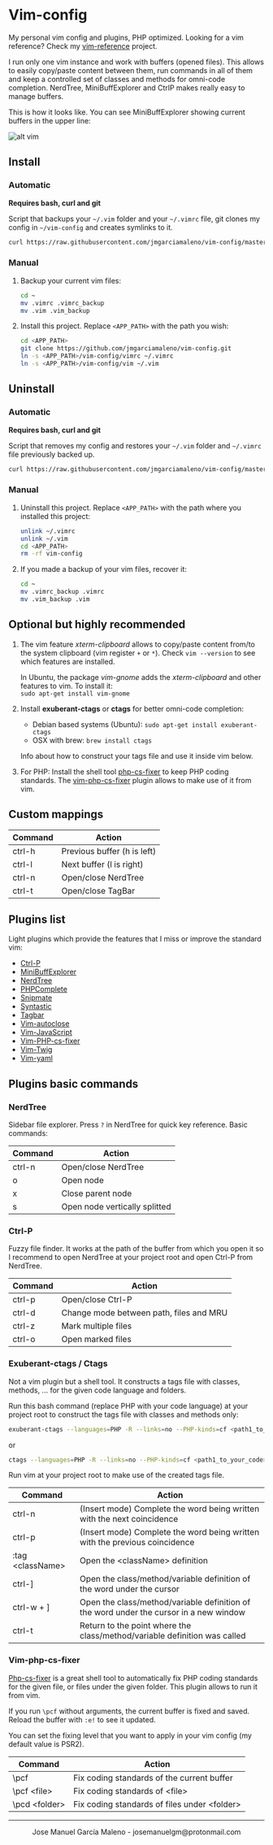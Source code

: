 # Vim-config

My personal vim config and plugins, PHP optimized. Looking for a vim reference? Check my
[vim-reference](https://github.com/jmgarciamaleno/vim-reference) project.

I run only one vim instance and work with buffers (opened files). This allows to easily copy/paste
content between them, run commands in all of them and keep a controlled set of classes and methods
for omni-code completion. NerdTree, MiniBuffExplorer and CtrlP makes really easy to manage buffers.

This is how it looks like. You can see MiniBuffExplorer showing current buffers in the upper line:

![alt vim](vim.png)

## Install

### Automatic

**Requires bash, curl and git**

Script that backups your `~/.vim` folder and your `~/.vimrc` file, git clones my config in `~/vim-config`
and creates symlinks to it.

```bash
curl https://raw.githubusercontent.com/jmgarciamaleno/vim-config/master/jmgm-vim-install.sh | bash
```

### Manual

1. Backup your current vim files:

    ```bash
    cd ~
    mv .vimrc .vimrc_backup
    mv .vim .vim_backup
    ```

2. Install this project. Replace `<APP_PATH>` with the path you wish:

    ```bash
    cd <APP_PATH>
    git clone https://github.com/jmgarciamaleno/vim-config.git
    ln -s <APP_PATH>/vim-config/vimrc ~/.vimrc
    ln -s <APP_PATH>/vim-config/vim ~/.vim
    ```

## Uninstall

### Automatic

**Requires bash, curl and git**

Script that removes my config and restores your `~/.vim` folder and `~/.vimrc` file previously backed up.

```bash
curl https://raw.githubusercontent.com/jmgarciamaleno/vim-config/master/jmgm-vim-uninstall.sh | bash
```

### Manual

1. Uninstall this project. Replace `<APP_PATH>` with the path where you installed this project:

    ```bash
    unlink ~/.vimrc
    unlink ~/.vim
    cd <APP_PATH>
    rm -rf vim-config
    ```

2. If you made a backup of your vim files, recover it:

    ```bash
    cd ~
    mv .vimrc_backup .vimrc
    mv .vim_backup .vim
    ```

## Optional but highly recommended

1. The vim feature *xterm-clipboard* allows to copy/paste content from/to the system clipboard
(vim register `+` or `*`).
   Check `vim --version` to see which features are installed.

   In Ubuntu, the package *vim-gnome* adds the *xterm-clipboard* and other features to vim. To install it:  
   `sudo apt-get install vim-gnome`

2. Install **exuberant-ctags** or **ctags** for better omni-code completion:
   - Debian based systems (Ubuntu): `sudo apt-get install exuberant-ctags`
   - OSX with brew: `brew install ctags`

   Info about how to construct your tags file and use it inside vim below.

3. For PHP: Install the shell tool [php-cs-fixer](http://cs.sensiolabs.org/) to keep PHP coding standards.
The [vim-php-cs-fixer](https://github.com/stephpy/vim-php-cs-fixer) plugin allows to make use of it from vim.

## Custom mappings

| Command | Action |
|---------|--------|
| ctrl-h  | Previous buffer (h is left) |
| ctrl-l  | Next buffer (l is right) |
| ctrl-n  | Open/close NerdTree |
| ctrl-t  | Open/close TagBar |

## Plugins list

Light plugins which provide the features that I miss or improve the standard vim:

- [Ctrl-P](https://github.com/kien/ctrlp.vim)
- [MiniBuffExplorer](https://github.com/fholgado/minibufexpl.vim)
- [NerdTree](https://github.com/scrooloose/nerdtree)
- [PHPComplete](https://github.com/shawncplus/phpcomplete.vim)
- [Snipmate](https://github.com/msanders/snipmate.vim)
- [Syntastic](https://github.com/scrooloose/syntastic)
- [Tagbar](https://github.com/majutsushi/tagbar)
- [Vim-autoclose](https://github.com/Townk/vim-autoclose)
- [Vim-JavaScript](https://github.com/pangloss/vim-javascript)
- [Vim-PHP-cs-fixer](https://github.com/stephpy/vim-php-cs-fixer)
- [Vim-Twig](https://github.com/beyondwords/vim-twig)
- [Vim-yaml](https://github.com/stephpy/vim-yaml)

## Plugins basic commands

### NerdTree

Sidebar file explorer. Press `?` in NerdTree for quick key reference. Basic commands:

| Command | Action |
|---------|--------|
| ctrl-n | Open/close NerdTree |
| o | Open node |
| x | Close parent node |
| s | Open node vertically splitted |

### Ctrl-P

Fuzzy file finder. It works at the path of the buffer from which you open it so I recommend to open
NerdTree at your project root and open Ctrl-P from NerdTree.

| Command | Action |
|---------|--------|
| ctrl-p | Open/close Ctrl-P |
| ctrl-d | Change mode between path, files and MRU |
| ctrl-z | Mark multiple files |
| ctrl-o | Open marked files |

### Exuberant-ctags / Ctags

Not a vim plugin but a shell tool. It constructs a tags file with classes, methods, ... for the given
code language and folders.

Run this bash command (replace PHP with your code language) at your project root to construct the tags
file with classes and methods only:

```bash
exuberant-ctags --languages=PHP -R --links=no --PHP-kinds=cf <path1_to_your_code> <path2_to_your_code> ...
```
or

```bash
ctags --languages=PHP -R --links=no --PHP-kinds=cf <path1_to_your_code> <path2_to_your_code> ...
```

Run vim at your project root to make use of the created tags file.

| Command | Action |
|---------|--------|
| ctrl-n | (Insert mode) Complete the word being written with the next coincidence |
| ctrl-p | (Insert mode) Complete the word being written with the previous coincidence |
| :tag \<className> | Open the \<className> definition |
| ctrl-] | Open the class/method/variable definition of the word under the cursor |
| ctrl-w + ] | Open the class/method/variable definition of the word under the cursor in a new window |
| ctrl-t | Return to the point where the class/method/variable definition was called |

### Vim-php-cs-fixer

[Php-cs-fixer](http://cs.sensiolabs.org/) is a great shell tool to automatically fix PHP coding standards
for the given file, or files under the given folder. This plugin allows to run it from vim.

If you run `\pcf` without arguments, the current buffer is fixed and saved. Reload the buffer with
`:e!` to see it updated.

You can set the fixing level that you want to apply in your vim config (my default value is PSR2).

| Command | Action |
|---------|--------|
| \pcf | Fix coding standards of the current buffer |
| \pcf \<file> | Fix coding standards of \<file> |
| \pcd \<folder> | Fix coding standards of files under \<folder> |

---

<center>Jose Manuel García Maleno - josemanuelgm@protonmail.com
